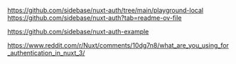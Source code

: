 https://github.com/sidebase/nuxt-auth/tree/main/playground-local
https://github.com/sidebase/nuxt-auth?tab=readme-ov-file

https://github.com/sidebase/nuxt-auth-example

https://www.reddit.com/r/Nuxt/comments/10dg7n8/what_are_you_using_for_authentication_in_nuxt_3/